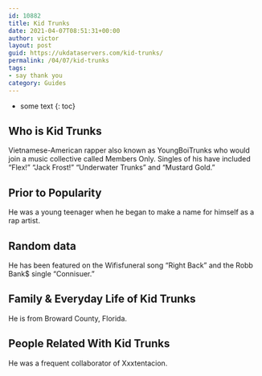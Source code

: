 ```yaml
---
id: 10882
title: Kid Trunks
date: 2021-04-07T08:51:31+00:00
author: victor
layout: post
guid: https://ukdataservers.com/kid-trunks/
permalink: /04/07/kid-trunks
tags:
- say thank you
category: Guides
---
```


* some text
{: toc}


## Who is Kid Trunks



Vietnamese-American rapper also known as YoungBoiTrunks who would join a music collective called Members Only. Singles of his have included &#8220;Flex!&#8221; &#8220;Jack Frost!&#8221; &#8220;Underwater Trunks&#8221; and &#8220;Mustard Gold.&#8221; 

                
                
                
## Prior to Popularity



He was a young teenager when he began to make a name for himself as a rap artist. 

                
                
                
## Random data



He has been featured on the Wifisfuneral song &#8220;Right Back&#8221; and the Robb Bank$ single &#8220;Connisuer.&#8221; 

                
                
                
## Family & Everyday Life of Kid Trunks



He is from Broward County, Florida.

                
                
                
## People Related With Kid Trunks



He was a frequent collaborator of Xxxtentacion.

                
              
            
          
          
          